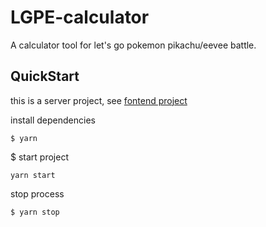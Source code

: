 # LGPE-calculator

A calculator tool for let's go pokemon pikachu/eevee battle.

## QuickStart

<!-- add docs here for user -->

this is a server project, see [fontend project](https://github.com/KiraYo4kage/frontend-LGPE-calculator)

install dependencies
```
$ yarn
```

$ start project
```
yarn start
```

stop process
```
$ yarn stop
```
